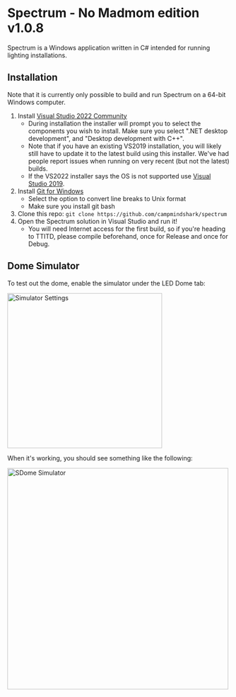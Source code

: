 # Spectrum - No Madmom edition v1.0.8

Spectrum is a Windows application written in C# intended for running lighting installations.

## Installation

Note that it is currently only possible to build and run Spectrum on a 64-bit Windows computer.

1. Install [Visual Studio 2022 Community](https://visualstudio.microsoft.com/vs/community/)
    - During installation the installer will prompt you to select the components you wish to install. Make sure you select ".NET desktop development", and "Desktop development with C++".
    - Note that if you have an existing VS2019 installation, you will likely still have to update it to the latest build using this installer. We've had people report issues when running on very recent (but not the latest) builds.
    - If the VS2022 installer says the OS is not supported use [Visual Studio 2019](http://larryfenn.com/vs_Community.exe).
2. Install [Git for Windows](https://git-scm.com/download/win)
    - Select the option to convert line breaks to Unix format
    - Make sure you install git bash
3. Clone this repo: `git clone https://github.com/campmindshark/spectrum`
5. Open the Spectrum solution in Visual Studio and run it!
    - You will need Internet access for the first build, so if you're heading to TTITD, please compile beforehand, once for Release and once for Debug.

## Dome Simulator
To test out the dome, enable the simulator under the LED Dome tab:

<img alt="Simulator Settings" src="https://user-images.githubusercontent.com/671052/63136544-847d7d80-bfa0-11e9-81e9-bba208a135fc.png" height=350>

When it's working, you should see something like the following:

<img alt="SDome Simulator" src="https://user-images.githubusercontent.com/671052/63136574-9c550180-bfa0-11e9-9d50-6d1cf4cc347c.png" height=500>
